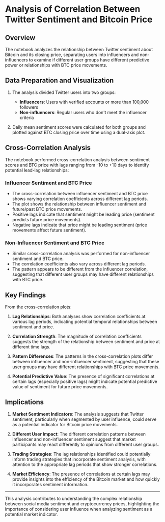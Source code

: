 # Analysis of Correlation Between Twitter Sentiment and Bitcoin Price

## Overview

The notebook analyzes the relationship between Twitter sentiment about Bitcoin and its closing price, separating users into influencers and non-influencers to examine if different user groups have different predictive power or relationships with BTC price movements.

## Data Preparation and Visualization

1. The analysis divided Twitter users into two groups:

   - **Influencers**: Users with verified accounts or more than 100,000 followers
   - **Non-influencers**: Regular users who don't meet the influencer criteria

2. Daily mean sentiment scores were calculated for both groups and plotted against BTC closing price over time using a dual-axis plot.

## Cross-Correlation Analysis

The notebook performed cross-correlation analysis between sentiment scores and BTC price with lags ranging from -10 to +10 days to identify potential lead-lag relationships:

### Influencer Sentiment and BTC Price

- The cross-correlation between influencer sentiment and BTC price shows varying correlation coefficients across different lag periods.
- The plot shows the relationship between influencer sentiment and future/past BTC price movements.
- Positive lags indicate that sentiment might be leading price (sentiment predicts future price movements).
- Negative lags indicate that price might be leading sentiment (price movements affect future sentiment).

### Non-Influencer Sentiment and BTC Price

- Similar cross-correlation analysis was performed for non-influencer sentiment and BTC price.
- The correlation coefficients also vary across different lag periods.
- The pattern appears to be different from the influencer correlation, suggesting that different user groups may have different relationships with BTC price.

## Key Findings

From the cross-correlation plots:

1. **Lag Relationships**: Both analyses show correlation coefficients at various lag periods, indicating potential temporal relationships between sentiment and price.

2. **Correlation Strength**: The magnitude of correlation coefficients suggests the strength of the relationship between sentiment and price at different time lags.

3. **Pattern Differences**: The patterns in the cross-correlation plots differ between influencer and non-influencer sentiment, suggesting that these user groups may have different relationships with BTC price movements.

4. **Potential Predictive Value**: The presence of significant correlations at certain lags (especially positive lags) might indicate potential predictive value of sentiment for future price movements.

## Implications

1. **Market Sentiment Indicators**: The analysis suggests that Twitter sentiment, particularly when segmented by user influence, could serve as a potential indicator for Bitcoin price movements.

2. **Different User Impact**: The different correlation patterns between influencer and non-influencer sentiment suggest that market participants may react differently to opinions from different user groups.

3. **Trading Strategies**: The lag relationships identified could potentially inform trading strategies that incorporate sentiment analysis, with attention to the appropriate lag periods that show stronger correlations.

4. **Market Efficiency**: The presence of correlations at certain lags may provide insights into the efficiency of the Bitcoin market and how quickly it incorporates sentiment information.

---

This analysis contributes to understanding the complex relationship between social media sentiment and cryptocurrency prices, highlighting the importance of considering user influence when analyzing sentiment as a potential market indicator.
